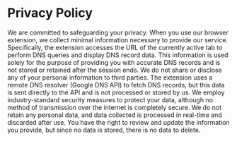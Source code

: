 # Privacy Policy
We are committed to safeguarding your privacy. When you use our browser extension, we collect minimal information necessary to provide our service. Specifically, the extension accesses the URL of the currently active tab to perform DNS queries and display DNS record data. This information is used solely for the purpose of providing you with accurate DNS records and is not stored or retained after the session ends. We do not share or disclose any of your personal information to third parties. The extension uses a remote DNS resolver (Google DNS API) to fetch DNS records, but this data is sent directly to the API and is not processed or stored by us. We employ industry-standard security measures to protect your data, although no method of transmission over the internet is completely secure.  We do not retain any personal data, and data collected is processed in real-time and discarded after use. You have the right to review and update the information you provide, but since no data is stored, there is no data to delete.
